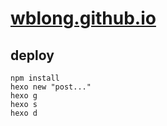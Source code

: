 # [wblong.github.io](wblong.github.io)

## deploy
```
npm install
hexo new "post..."
hexo g
hexo s
hexo d
```

